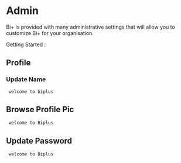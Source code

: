  # Admin

Bi+ is provided with many administrative settings that will allow you to customize Bi+ for your organisation.
 
Getting Started :

## Profile

###  Update Name

     welcome to biplus

## Browse Profile Pic

     welcome to Biplus

## Update Password

     welcome to Biplus

<!--stackedit_data:
eyJoaXN0b3J5IjpbNzAwNTg2NzEsNDY1NzY2ODE2LC05NzQ2Nj
AxODddfQ==
-->
